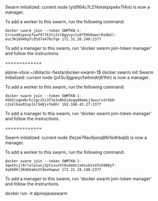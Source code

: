 
Swarm initialized: current node (yidfl64c7c214mskpqwkv7l4m) is now a manager.

To add a worker to this swarm, run the following command:

    docker swarm join --token SWMTKN-1-1rcxu48ipezpfywf9l7k2ti2zt8gyvyctu8f50k0awvr0zdm2l-euc3k1694hp7cd3d7e476sfqe 172.31.26.240:2377

To add a manager to this swarm, run 'docker swarm join-token manager' and follow the instructions.

=============

alpine-vbox:~/didactic-fiesta/docker-swarm-1$ docker swarm init
Swarm initialized: current node (jof3u3jgpwycfwhmdlrj61htr) is now a manager.

To add a worker to this swarm, run the following command:

    docker swarm join --token SWMTKN-1-4502rogedkrhc2gc1ki3f3a1n8h5i4zgq40emxj3wuxrv3rkb8-c2sklbax01up1sl5m8jxfe6hr 192.168.43.27:2377

To add a manager to this swarm, run 'docker swarm join-token manager' and follow the instructions.

=============

Swarm initialized: current node (fezze76ac6jonq86rfedhbqld) is now a manager.

To add a worker to this swarm, run the following command:

    docker swarm join --token SWMTKN-1-3qwthcjl8rlwlalwvj3ptszusht9ud4mtzx0sxbst4fo5908yf-4q4b0kl38dbbabe2t8eohwpwz 172.31.18.148:2377

To add a manager to this swarm, run 'docker swarm join-token manager' and follow the instructions.



docker run -it alpinejavaswarm

